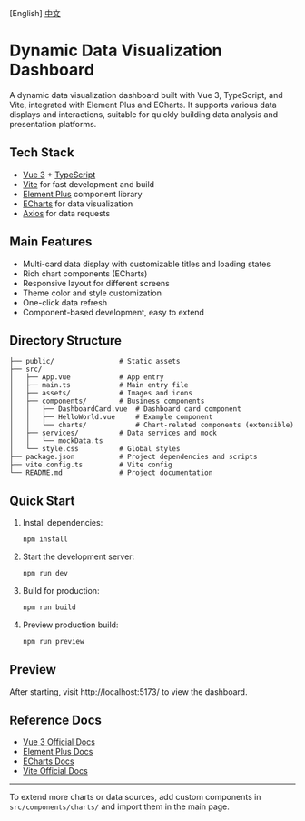 [English] [中文](README.md)

# Dynamic Data Visualization Dashboard

A dynamic data visualization dashboard built with Vue 3, TypeScript, and Vite, integrated with Element Plus and ECharts. It supports various data displays and interactions, suitable for quickly building data analysis and presentation platforms.

## Tech Stack
- [Vue 3](https://vuejs.org/) + [TypeScript](https://www.typescriptlang.org/)
- [Vite](https://vitejs.dev/) for fast development and build
- [Element Plus](https://element-plus.org/) component library
- [ECharts](https://echarts.apache.org/) for data visualization
- [Axios](https://axios-http.com/) for data requests

## Main Features
- Multi-card data display with customizable titles and loading states
- Rich chart components (ECharts)
- Responsive layout for different screens
- Theme color and style customization
- One-click data refresh
- Component-based development, easy to extend

## Directory Structure
```
├── public/                # Static assets
├── src/
│   ├── App.vue            # App entry
│   ├── main.ts            # Main entry file
│   ├── assets/            # Images and icons
│   ├── components/        # Business components
│   │   ├── DashboardCard.vue  # Dashboard card component
│   │   ├── HelloWorld.vue     # Example component
│   │   └── charts/            # Chart-related components (extensible)
│   ├── services/          # Data services and mock
│   │   └── mockData.ts
│   └── style.css          # Global styles
├── package.json           # Project dependencies and scripts
├── vite.config.ts         # Vite config
└── README.md              # Project documentation
```

## Quick Start
1. Install dependencies:
   ```bash
   npm install
   ```
2. Start the development server:
   ```bash
   npm run dev
   ```
3. Build for production:
   ```bash
   npm run build
   ```
4. Preview production build:
   ```bash
   npm run preview
   ```

## Preview
After starting, visit http://localhost:5173/ to view the dashboard.

## Reference Docs
- [Vue 3 Official Docs](https://vuejs.org/)
- [Element Plus Docs](https://element-plus.org/)
- [ECharts Docs](https://echarts.apache.org/)
- [Vite Official Docs](https://vitejs.dev/)

---
To extend more charts or data sources, add custom components in `src/components/charts/` and import them in the main page.